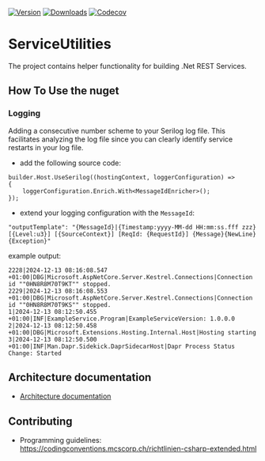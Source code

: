 [![Version](https://img.shields.io/nuget/vpre/mcs.ServiceUtilities.svg)](https://www.nuget.org/packages/mcs.ServiceUtilities/)
[![Downloads](https://img.shields.io/nuget/dt/mcs.ServiceUtilities.svg)](https://www.nuget.org/packages/mcs.ServiceUtilities/)
[![Codecov](https://img.shields.io/codecov/c/github/mcsEngineeringAg/ServiceUtilities)](https://app.codecov.io/gh/mcsEngineeringAg/ServiceUtilities)
# ServiceUtilities
The project contains helper functionality for building .Net REST Services.

## How To Use the nuget
### Logging
Adding a consecutive number scheme to your Serilog log file. This facilitates analyzing the log file since you can clearly identify service restarts in your log file.
- add the following source code:
```
builder.Host.UseSerilog((hostingContext, loggerConfiguration) =>
{
    loggerConfiguration.Enrich.With<MessageIdEnricher>();
});
```
- extend your logging configuration with the ```MessageId```:
```
"outputTemplate": "{MessageId}|{Timestamp:yyyy-MM-dd HH:mm:ss.fff zzz} [{Level:u3}] [{SourceContext}] [ReqId: {RequestId}] {Message}{NewLine}{Exception}"
```
example output:
```
2228|2024-12-13 08:16:08.547 +01:00|DBG|Microsoft.AspNetCore.Server.Kestrel.Connections|Connection id ""0HN8R8M70T9KT"" stopped.
2229|2024-12-13 08:16:08.553 +01:00|DBG|Microsoft.AspNetCore.Server.Kestrel.Connections|Connection id ""0HN8R8M70T9KS"" stopped.
1|2024-12-13 08:12:50.455 +01:00|INF|ExampleService.Program|ExampleServiceVersion: 1.0.0.0
2|2024-12-13 08:12:50.458 +01:00|DBG|Microsoft.Extensions.Hosting.Internal.Host|Hosting starting
3|2024-12-13 08:12:50.500 +01:00|INF|Man.Dapr.Sidekick.DaprSidecarHost|Dapr Process Status Change: Started 
```

## Architecture documentation
- [Architecture documentation](arcDoc/arc42/arc42.md)

## Contributing
- Programming guidelines: https://codingconventions.mcscorp.ch/richtlinien-csharp-extended.html
